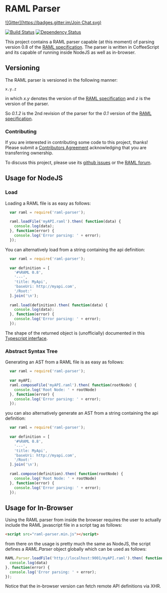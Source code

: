 # RAML Parser
[![Gitter](https://badges.gitter.im/Join Chat.svg)](https://gitter.im/raml-org/raml-js-parser?utm_source=badge&utm_medium=badge&utm_campaign=pr-badge&utm_content=badge)

[![Build Status](https://travis-ci.org/raml-org/raml-js-parser.png)](https://travis-ci.org/raml-org/raml-js-parser)
[![Dependency Status](https://david-dm.org/raml-org/raml-js-parser.png)](https://david-dm.org/raml-org/raml-js-parser)

This project contains a RAML parser capable (at this moment) of parsing version 0.8
of the [RAML specification](http://raml.org/spec.html). The parser is written in CoffeeScript and its capable
of running inside NodeJS as well as in-browser.

## Versioning

The RAML parser is versioned in the following manner:

```
x.y.z
```

in which *x.y* denotes the version of the [RAML specification](http://raml.org/spec.html)
and *z* is the version of the parser.

So *0.1.2* is the 2nd revision of the parser for the *0.1* version
of the [RAML specification](http://raml.org/spec.html).

### Contributing
If you are interested in contributing some code to this project, thanks! Please submit a [Contributors Agreement](https://api-notebook.anypoint.mulesoft.com/notebooks#bc1cf75a0284268407e4) acknowledging that you are transferring ownership.

To discuss this project, please use its [github issues](https://github.com/raml-org/raml-js-parser/issues) or the [RAML forum](http://forums.raml.org/).

## Usage for NodeJS
  
### Load

Loading a RAML file is as easy as follows:

```javascript
  var raml = require('raml-parser');
  
  raml.loadFile('myAPI.raml').then( function(data) {
    console.log(data);
  }, function(error) {
    console.log('Error parsing: ' + error);
  });
```

You can alternatively load from a string containing the api definition:

```javascript
  var raml = require('raml-parser');
  
  var definition = [
    '#%RAML 0.8',
    '---',
    'title: MyApi',
    'baseUri: http://myapi.com',
    '/Root:'
  ].join('\n');
  
  raml.load(definition).then( function(data) {
    console.log(data);
  }, function(error) {
    console.log('Error parsing: ' + error);
  });
```

The shape of the returned object is (unofficially) documented in this [Typescript interface](https://github.com/aldonline/raml-typescript).

### Abstract Syntax Tree

Generating an AST from a RAML file is as easy as follows:

```javascript
  var raml = require('raml-parser');
  
  var myAPI;
  raml.composeFile('myAPI.raml').then( function(rootNode) {
    console.log('Root Node: ' + rootNode)
  }, function(error) {
    console.log('Error parsing: ' + error);
  });
```

you can also alternatively generate an AST from a string containing the api definition:

```javascript
  var raml = require('raml-parser');
  
  var definition = [
    '#%RAML 0.8',
    '---',
    'title: MyApi',
    'baseUri: http://myapi.com',
    '/Root:'
  ].join('\n');
  
  raml.compose(definition).then( function(rootNode) {
    console.log('Root Node: ' + rootNode)
  }, function(error) {
    console.log('Error parsing: ' + error);
  });
```

## Usage for In-Browser

Using the RAML parser from inside the browser requires the user to actually
include the RAML javascript file in a script tag as follows:

```html
<script src="raml-parser.min.js"></script>
```

from there on the usage is pretty much the same as NodeJS, the script
defines a *RAML.Parser* object globally which can be used as follows:

```javascript
RAML.Parser.loadFile('http://localhost:9001/myAPI.raml').then( function(data) {
  console.log(data)
}, function(error) {
  console.log('Error parsing: ' + error);
});
```

Notice that the in-browser version can fetch remote API definitions via XHR.
